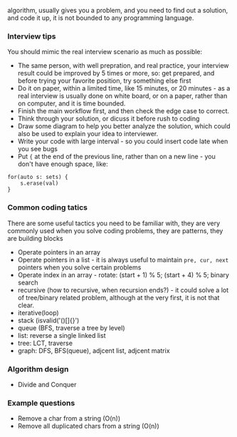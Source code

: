 algorithm, usually gives you a problem, and you need to find out a solution, and code it up, it is not bounded to any programming language.

### Interview tips
You should mimic the real interview scenario as much as possible:
* The same person, with well prepration, and real practice, your interview result could be improved by 5 times or more, so: get prepared, and before trying your favorite position, try something else first
* Do it on paper, within a limited time, like 15 minutes, or 20 minutes - as a real interview is usually done on white board, or on a paper, rather than on computer, and it is time bounded.
* Finish the main workflow first, and then check the edge case to correct.
* Think through your solution, or dicuss it before rush to coding
* Draw some diagram to help you better analyze the solution, which could also be used to explain your idea to interviewer.
* Write your code with large interval - so you could insert code late when you see bugs
* Put `{` at the end of the previous line, rather than on a new line - you don't have enough space, like:

```
for(auto s: sets) {
    s.erase(val)
}
```

### Common coding tatics 
There are some useful tactics you need to be familiar with, they are very commonly used when you solve coding problems, they are patterns, they are building blocks
* Operate pointers in an array
* Operate pointers in a list - it is always useful to maintain `pre, cur, next` pointers when you solve certain problems
* Operate index in an array - rotate: (start + 1) % 5; (start + 4) % 5;  binary search
* recursive (how to recursive, when recursion ends?) - it could solve a lot of tree/binary related problem, although at the very first, it is not that clear.
* iterative(loop)
* stack (isvalid('()[]{}')
* queue (BFS, traverse a tree by level)
* list: reverse a single linked list
* tree: LCT, traverse
* graph: DFS, BFS(queue), adjcent list, adjcent matrix

### Algorithm design
* Divide and Conquer


### Example questions
* Remove a char from a string (O(n))
* Remove all duplicated chars from a string (O(n))
